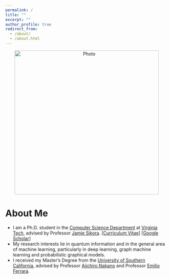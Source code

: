 ```yaml
---
permalink: /
title: ""
excerpt: ""
author_profile: true
redirect_from: 
  - /about/
  - /about.html
---
```


<p align="center">
  <img src="https://ankith-mohan.github.io/images/AnkithMohan.jpeg?raw=true" alt="Photo" style="width: 450px;"/> 
</p>

# About Me
* I am a Ph.D. student in the [Computer Science Department](https://cs.vt.edu/) at [Virginia Tech](https://www.vt.edu/), advised by Professor [Jamie Sikora](https://sites.google.com/site/jamiesikora/). [[Curriculum Vitae](https://drive.google.com/file/d/11LIjrjJ5-7hvxIvT6B-2tYeu06UiOl1s/view?usp=sharing)] [[Google Scholar](https://scholar.google.com/citations?user=h6EJ7CYAAAAJ&hl=en)]
* My research interests lie in quantum information and in the general area of machine learning, particularly in deep learning, graph machine learning and probabilistic graphical models.
* I received my Master’s Degree from the [University of Southern California](https://usc.edu/), advised by Professor [Aiichiro Nakano](https://viterbi.usc.edu/directory/faculty/Nakano/Aiichiro/) and Professor [Emilio Ferrara](https://emilio.ferrara.name).

<!--
# Academic Services
* Conference Reviewer: AAAI 2019, AAAI 2020, ICML 2020 (top reviewer award), NeurIPS 2020, AAAI 2021, ICLR 2021, AISTATS 2021, ICRA 2021, ICML 2021.
* Journal Reviewer: Journal of Artificial Intelligence Research (JAIR), IEEE Robotics and Automation Letters (RA-L).
-->
